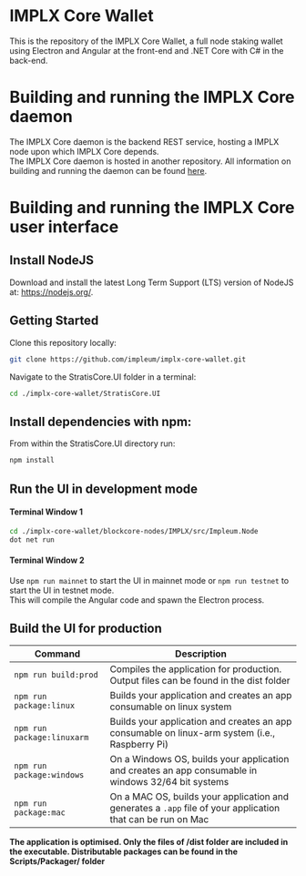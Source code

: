 # IMPLX Core Wallet

This is the repository of the IMPLX Core Wallet, a full node staking wallet using Electron and Angular at the front-end and .NET Core with C# in the back-end.

# Building and running the IMPLX Core daemon

The IMPLX Core daemon is the backend REST service, hosting a IMPLX node upon which IMPLX Core depends.  
The IMPLX Core daemon is hosted in another repository. All information on building and running the daemon can be found [here](https://github.com/block-core/blockcore-nodes).

# Building and running the IMPLX Core user interface

## Install NodeJS

Download and install the latest Long Term Support (LTS) version of NodeJS at: https://nodejs.org/. 

## Getting Started

Clone this repository locally:

``` bash
git clone https://github.com/impleum/implx-core-wallet.git
```

Navigate to the StratisCore.UI folder in a terminal:
``` bash
cd ./implx-core-wallet/StratisCore.UI
```

## Install dependencies with npm:

From within the StratisCore.UI directory run:

``` bash
npm install
```

## Run the UI in development mode

#### Terminal Window 1
``` bash
cd ./implx-core-wallet/blockcore-nodes/IMPLX/src/Impleum.Node
dot net run
```

#### Terminal Window 2
Use `npm run mainnet` to start the UI in mainnet mode or `npm run testnet` to start the UI in testnet mode.  
This will compile the Angular code and spawn the Electron process.

## Build the UI for production

|Command|Description|
|--|--|
|`npm run build:prod`| Compiles the application for production. Output files can be found in the dist folder |
|`npm run package:linux`| Builds your application and creates an app consumable on linux system |
|`npm run package:linuxarm`| Builds your application and creates an app consumable on linux-arm system (i.e., Raspberry Pi) |
|`npm run package:windows`| On a Windows OS, builds your application and creates an app consumable in windows 32/64 bit systems |
|`npm run package:mac`|  On a MAC OS, builds your application and generates a `.app` file of your application that can be run on Mac |

**The application is optimised. Only the files of /dist folder are included in the executable. Distributable packages can be found in the Scripts/Packager/ folder**
